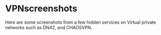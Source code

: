 # VPNscreenshots
Here are some screenshots from a few hidden services on Virtual private networks such as DN42, and CHAOSVPN.
